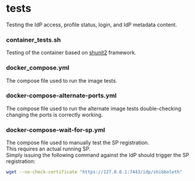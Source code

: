 # tests
Testing the IdP access, profile status, login, and IdP metadata content.
### container_tests.sh
Testing of the container based on [shunit2](https://github.com/kward/shunit2) framework.
### docker_compose.yml
The compose file used to run the image tests.
### docker-compose-alternate-ports.yml
The compose file used to run the alternate image tests double-checking changing the ports is correctly working.
### docker-compose-wait-for-sp.yml
The compose file used to manually test the SP registration.  
This requires an actual running SP.  
Simply issuing the following command against the IdP should trigger the SP registration:
```bash
wget --no-check-certificate "https://127.0.0.1:7443/idp/shibboleth"
```